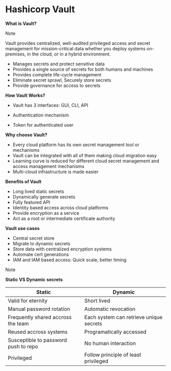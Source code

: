 # Hashicorp Vault

**What is Vault?**
> [!NOTE]
> Vault provides centralized, well-audited privileged access and secret management for mission-critical data whether you deploy systems on-premises, in the cloud, or in a hybrid environment.

- Manages secrets and protect sensitive data
- Provides a single source of secrets for both humans and machines
- Provides complete life-cycle management
- Eliminate secret sprawl, Securely store secrets
- Provide governance for access to secrets

**How Vault Works?**
- Vault has 3 interfaces: GUI, CLI, API

- Authentication mechanism
- Token for authenticated user

**Why choose Vault?**
- Every cloud platform has its own secret management tool or mechanisms
- Vault can be integrated with all of them making cloud migration easy 
- Learning curve is reduced for different cloud secret management and access management mechanisms
- Multi-cloud infrastructure is made easier

**Benefits of Vault**
- Long lived static secrets
- Dynamically generate secrets
- Fully featured API
- Identity based access across cloud platforms
- Provide encryption as a service
- Act as a root or intermediate certificate authority

**Vault use cases**
- Central secret store
- Migrate to dynamic secrets
- Store data with centralized encryption systems
- Automate cert generations
- IAM and IAM based access: Quick scale, better timing

> [!NOTE]
> **Static VS Dynamic secrets**
>
> | Static | Dynamic |
> | -------| ------- |
> | Valid for eternity | Short lived |
> | Manual password rotation | Automatic revocation |
> | Frequently shared accross the team | Each system can retrieve unique secrets |
> | Reused accross systems | Programatically accessed |
> | Susceptible to password push to repo | No human interaction |
> | Privileged | Follow principle of least privileged |







<!-- --- Authentication generates a token for access for a ttl, once token is issued it is used for authentication until it is expired, permissions or the scope of token is also associated with the token -->
